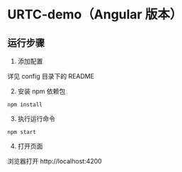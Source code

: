 # URTC-demo（Angular 版本）

## 运行步骤

1. 添加配置

详见 config 目录下的 README

2. 安装 npm 依赖包

```
npm install
```

3. 执行运行命令

```
npm start
```

4. 打开页面

浏览器打开 http://localhost:4200